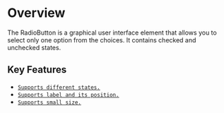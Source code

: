# Overview

The RadioButton is a graphical user interface element that allows you to select only one option from the choices.
It contains checked and unchecked states.

## Key Features

* [`Supports different states.`](./getting-started#change-the-radiobutton-state)
* [`Supports label and its position.`](./label-and-size#label)
* [`Supports small size.`](./label-and-size#size)
